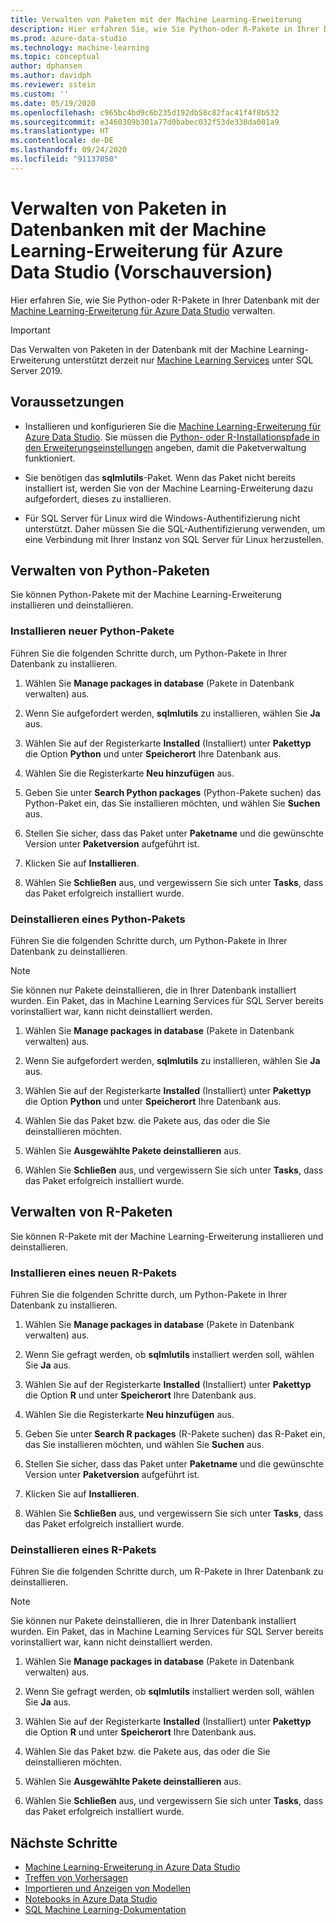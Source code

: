 ```yaml
---
title: Verwalten von Paketen mit der Machine Learning-Erweiterung
description: Hier erfahren Sie, wie Sie Python-oder R-Pakete in Ihrer Datenbank mit der Machine Learning-Erweiterung für Azure Data Studio verwalten.
ms.prod: azure-data-studio
ms.technology: machine-learning
ms.topic: conceptual
author: dphansen
ms.author: davidph
ms.reviewer: sstein
ms.custom: ''
ms.date: 05/19/2020
ms.openlocfilehash: c965bc4bd9c6b235d192db58c82fac41f4f8b532
ms.sourcegitcommit: e3460309b301a77d0babec032f53de330da001a9
ms.translationtype: HT
ms.contentlocale: de-DE
ms.lasthandoff: 09/24/2020
ms.locfileid: "91137050"
---
```

# <a name="manage-packages-in-database-with-machine-learning-extension-for-azure-data-studio-preview"></a>Verwalten von Paketen in Datenbanken mit der Machine Learning-Erweiterung für Azure Data Studio (Vorschauversion)

Hier erfahren Sie, wie Sie Python-oder R-Pakete in Ihrer Datenbank mit der [Machine Learning-Erweiterung für Azure Data Studio](machine-learning-extension.md) verwalten.

> [!IMPORTANT]
> Das Verwalten von Paketen in der Datenbank mit der Machine Learning-Erweiterung unterstützt derzeit nur [Machine Learning Services](../../machine-learning/sql-server-machine-learning-services.md) unter SQL Server 2019.

## <a name="prerequisites"></a>Voraussetzungen

- Installieren und konfigurieren Sie die [Machine Learning-Erweiterung für Azure Data Studio](machine-learning-extension.md). Sie müssen die [Python- oder R-Installationspfade in den Erweiterungseinstellungen](machine-learning-extension.md#settings) angeben, damit die Paketverwaltung funktioniert.

- Sie benötigen das **sqlmlutils**-Paket. Wenn das Paket nicht bereits installiert ist, werden Sie von der Machine Learning-Erweiterung dazu aufgefordert, dieses zu installieren.

- Für SQL Server für Linux wird die Windows-Authentifizierung nicht unterstützt. Daher müssen Sie die SQL-Authentifizierung verwenden, um eine Verbindung mit Ihrer Instanz von SQL Server für Linux herzustellen.

## <a name="manage-python-packages"></a>Verwalten von Python-Paketen

Sie können Python-Pakete mit der Machine Learning-Erweiterung installieren und deinstallieren.

### <a name="install-new-python-package"></a>Installieren neuer Python-Pakete

Führen Sie die folgenden Schritte durch, um Python-Pakete in Ihrer Datenbank zu installieren.

1. Wählen Sie **Manage packages in database** (Pakete in Datenbank verwalten) aus.

1. Wenn Sie aufgefordert werden, **sqlmlutils** zu installieren, wählen Sie **Ja** aus.

1. Wählen Sie auf der Registerkarte **Installed** (Installiert) unter **Pakettyp** die Option **Python** und unter **Speicherort** Ihre Datenbank aus.

1. Wählen Sie die Registerkarte **Neu hinzufügen** aus.

1. Geben Sie unter **Search Python packages** (Python-Pakete suchen) das Python-Paket ein, das Sie installieren möchten, und wählen Sie **Suchen** aus.

1. Stellen Sie sicher, dass das Paket unter **Paketname** und die gewünschte Version unter **Paketversion** aufgeführt ist.

1. Klicken Sie auf **Installieren**.

1. Wählen Sie **Schließen** aus, und vergewissern Sie sich unter **Tasks**, dass das Paket erfolgreich installiert wurde.

### <a name="uninstall-a-python-package"></a>Deinstallieren eines Python-Pakets

Führen Sie die folgenden Schritte durch, um Python-Pakete in Ihrer Datenbank zu deinstallieren.

> [!NOTE]
> Sie können nur Pakete deinstallieren, die in Ihrer Datenbank installiert wurden. Ein Paket, das in Machine Learning Services für SQL Server bereits vorinstalliert war, kann nicht deinstalliert werden.

1. Wählen Sie **Manage packages in database** (Pakete in Datenbank verwalten) aus.

1. Wenn Sie aufgefordert werden, **sqlmlutils** zu installieren, wählen Sie **Ja** aus.

1. Wählen Sie auf der Registerkarte **Installed** (Installiert) unter **Pakettyp** die Option **Python** und unter **Speicherort** Ihre Datenbank aus.

1. Wählen Sie das Paket bzw. die Pakete aus, das oder die Sie deinstallieren möchten.

1. Wählen Sie **Ausgewählte Pakete deinstallieren** aus.

1. Wählen Sie **Schließen** aus, und vergewissern Sie sich unter **Tasks**, dass das Paket erfolgreich installiert wurde.

## <a name="manage-r-packages"></a>Verwalten von R-Paketen

Sie können R-Pakete mit der Machine Learning-Erweiterung installieren und deinstallieren.

### <a name="install-new-r-package"></a>Installieren eines neuen R-Pakets

Führen Sie die folgenden Schritte durch, um Python-Pakete in Ihrer Datenbank zu installieren.

1. Wählen Sie **Manage packages in database** (Pakete in Datenbank verwalten) aus.

1. Wenn Sie gefragt werden, ob **sqlmlutils** installiert werden soll, wählen Sie **Ja** aus.

1. Wählen Sie auf der Registerkarte **Installed** (Installiert) unter **Pakettyp** die Option **R** und unter **Speicherort** Ihre Datenbank aus.

1. Wählen Sie die Registerkarte **Neu hinzufügen** aus.

1. Geben Sie unter **Search R packages** (R-Pakete suchen) das R-Paket ein, das Sie installieren möchten, und wählen Sie **Suchen** aus.

1. Stellen Sie sicher, dass das Paket unter **Paketname** und die gewünschte Version unter **Paketversion** aufgeführt ist.

1. Klicken Sie auf **Installieren**.

1. Wählen Sie **Schließen** aus, und vergewissern Sie sich unter **Tasks**, dass das Paket erfolgreich installiert wurde.

### <a name="uninstall-an-r-package"></a>Deinstallieren eines R-Pakets

Führen Sie die folgenden Schritte durch, um R-Pakete in Ihrer Datenbank zu deinstallieren.

> [!NOTE]
> Sie können nur Pakete deinstallieren, die in Ihrer Datenbank installiert wurden. Ein Paket, das in Machine Learning Services für SQL Server bereits vorinstalliert war, kann nicht deinstalliert werden.

1. Wählen Sie **Manage packages in database** (Pakete in Datenbank verwalten) aus.

1. Wenn Sie gefragt werden, ob **sqlmlutils** installiert werden soll, wählen Sie **Ja** aus.

1. Wählen Sie auf der Registerkarte **Installed** (Installiert) unter **Pakettyp** die Option **R** und unter **Speicherort** Ihre Datenbank aus.

1. Wählen Sie das Paket bzw. die Pakete aus, das oder die Sie deinstallieren möchten.

1. Wählen Sie **Ausgewählte Pakete deinstallieren** aus.

1. Wählen Sie **Schließen** aus, und vergewissern Sie sich unter **Tasks**, dass das Paket erfolgreich installiert wurde.

## <a name="next-steps"></a>Nächste Schritte

- [Machine Learning-Erweiterung in Azure Data Studio](machine-learning-extension.md)
- [Treffen von Vorhersagen](machine-learning-extension-predictions.md)
- [Importieren und Anzeigen von Modellen](machine-learning-extension-import-view-models.md)
- [Notebooks in Azure Data Studio](../notebooks-guidance.md)
- [SQL Machine Learning-Dokumentation](../../machine-learning/index.yml)
